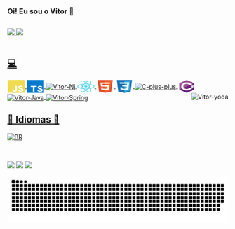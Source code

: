 ### Oi! Eu sou o Vitor 👋
##
<div>
  <a href="https://github.com/vitor-hc">
  <img height="180em" src="https://github-readme-stats.vercel.app/api?username=vitor-hc&show_icons=true&theme=dark&include_all_commits=true&count_private=true"/>
  <img height="180em" src="https://github-readme-stats.vercel.app/api/top-langs/?username=vitor-hc&layout=compact&langs_count=7&theme=dark"/>
</div>

  
  <div style="display: inline_block"><br>
   <h2>💻</h2>
  <img align="center" alt="Vitor-Js" height="30" width="40" src="https://raw.githubusercontent.com/devicons/devicon/master/icons/javascript/javascript-plain.svg">
  <img align="center" alt="Vitor-Ts" height="30" width="40" src="https://raw.githubusercontent.com/devicons/devicon/master/icons/typescript/typescript-plain.svg">
  <img align="center" alt="Vitor-Nj" height="30" width="40" src="https://cdn.jsdelivr.net/gh/devicons/devicon/icons/nodejs/nodejs-original-wordmark.svg">
  <img align="center" alt="Vitor-React" height="30" width="40" src="https://raw.githubusercontent.com/devicons/devicon/master/icons/react/react-original.svg">
  <img align="center" alt="Vitor-HTML" height="30" width="40" src="https://raw.githubusercontent.com/devicons/devicon/master/icons/html5/html5-original.svg">
  <img align="center" alt="Vitor-CSS" height="30" width="40" src="https://raw.githubusercontent.com/devicons/devicon/master/icons/css3/css3-original.svg">
  <img align="center" alt="C-plus-plus" height="30" width="60" src="https://img.shields.io/badge/C%2B%2B-00599C?style=for-the-badge&logo=c%2B%2B&logoColor=white">
  <img align="center" alt="Vitor-Csharp" height="30" width="40" src="https://raw.githubusercontent.com/devicons/devicon/master/icons/csharp/csharp-original.svg">
  <img align="center" alt="Vitor-Java" height="30" width="40" src="https://cdn.jsdelivr.net/gh/devicons/devicon/icons/java/java-original-wordmark.svg">
  <img align="center" alt="Vitor-Spring" height="30" width="40" src="https://cdn.jsdelivr.net/gh/devicons/devicon/icons/spring/spring-original-wordmark.svg">  
  <img align="right" alt="Vitor-yoda" src="https://media.giphy.com/media/dWlClFAqCjyM6Xu2Lt/giphy.gif">
  </div>
  

    
   
  <h2>💬 Idiomas 💬</h2>
    
  <div>
  <img align="center" alt="BR" height="30" width="100" src="https://img.shields.io/badge/Portugu%C3%AAs_-_Nativo-3DDC84?style=for-the-badge"><br><br>
    
  </div>
  
 

##
  
  <div> 
  <a href = "vitor.reis@aluno.ifsp.edu.br"><img src="https://img.shields.io/badge/Gmail-D14836?style=for-the-badge&logo=gmail&logoColor=white"></a>
  <a href = "vitor_hc@hotmail.com.br"><img src="https://img.shields.io/badge/Microsoft_Outlook-0078D4?style=for-the-badge&logo=microsoft-outlook&logoColor=white"></a>
  <a href="https://www.linkedin.com/in/vitor-hugo-reis-588b74133/" target="_blank"><img src="https://img.shields.io/badge/-LinkedIn-%230077B5?style=for-the-badge&logo=linkedin&logoColor=white" target="_blank"></a> 
 
  ![Snake animation](https://github.com/vitor-hc/vitor-hc/blob/output/github-contribution-grid-snake.svg)
 
</div>
